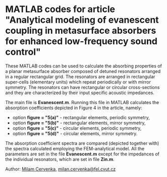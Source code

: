 # MATLAB codes for article "Analytical modeling of evanescent coupling in metasurface absorbers for enhanced low-frequency sound control"

These MATLAB codes can be used to calculate the absorbing properties of a planar metasurface absorber composed of detuned resonators arranged in a regular rectangular grid. The resonators are arranged in rectangular super-cells (elementary units) which repeat periodically or with mirror symmetry. The resonators can have rectangular or circular cross-sections and they are characterized by their input specific acoustic impedances.

The main file is **Evanescent.m**. Running this file in MATLAB calculates the absorption coefficients depicted in Figure 4 in the article, namely:
* option **figure = "5(a)"** - rectangular elements, periodic symmetry,
* option **figure = "5(b)"** - rectangular elements, mirror symmetry,
* option **figure = "5(c)"** - circular elements, periodic symmetry,
* option **figure = "5(d)"** - circular elements, mirror symmetry.

The absorption coefficient spectra are compared (depicted together with) the spectra calculated employing the FEM-analytical model.  All the parameters are set in the file
**Evanescent.m** except for the impedances of the individual resonators, which are set in file **Zin.m**.


Author: [Milam Cervenka](https://phys.fel.cvut.cz/en/person/?who=cervenm3&jaz=en), <milan.cervenka@fel.cvut.cz>

